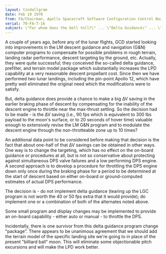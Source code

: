 ```yaml
---
layout: tindallgram
date: Feb 19 1970
from: FA/Chairman, Apollo Spacecraft Software Configuration Control Board
serial: 70-FA-T-16
subject: \"For whom does the bell toll?\" ... \"Delta Guidance\" ... \"Oh!\"
---
```

A couple of years ago, before any of the lunar flights, GCD started looking into
improvements in the LM descent guidance and navigation (G&N) computer programs
to compensate for possible problems in rough terrain, landing radar performance,
descent targeting by the ground, etc. Actually, they were quite successful; they
conceived the so-called delta guidance, prefilter, and terrain model package
which substantially increases the LPD capability at a very reasonable descent
propellant cost. Since then we have performed two lunar landings, including the
pin-point Apollo 12, which have pretty well eliminated the original need which
the modifications were to satisfy.

But, delta guidance does provide a chance to make a big ∆V saving in the earlier
braking phase of descent by compensating for the inability of the descent engine
to throttle near the max-thrust setting. So the decision had to be made - is the
∆V saving (i.e., 90 fps which is equivalent to 300 lbs payload to the moon's
surface, or to 20 seconds of hover time) valuable enough to extensively revise
the LM G&N program and to modulate the descent engine through the
non-throtteable zone up to 10 times?

An additional data point to be considered before making that decision is the
fact that about one-half of that ∆V savings can be obtained in other ways. One
way is to change the targeting, which has no effect on the on-board guidance or
procedures at all, but is not so conservative about protecting against
simultaneous DPS valve failures and a low performing DPS engine. A second
approach is to develop a procedure for throttling the DPS engine down only once
during the braking phase for a period to be determined at the start of descent
based on either on-board or ground-computed estimates of actual DPS performance.

The decision is - do not implement delta guidance (tearing up the LGC program is
not worth the 40 or 50 fps extra that it would provide); do implement one or a
combination of both of the alternates noted above.

Some small program and display changes may be implemented to provide an on-board
capability - either auto or manual - to throttle the DPS.

Incidentally, there is one survivor from this delta guidance program change
"package". There appears to be unanimous agreement that we should add the
terrain model of the specific landing site we're going to in place of the
present "billiard ball" moon. This will eliminate some objectionable pitch
excursions and will make the LPD work better.

